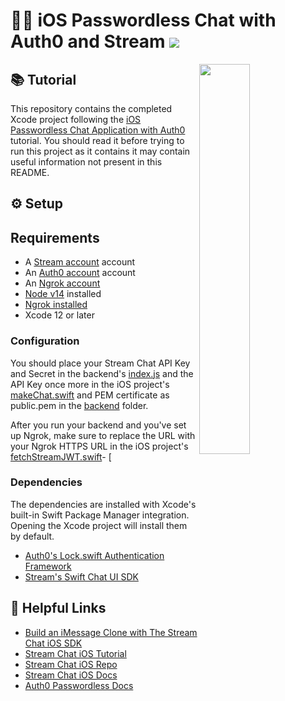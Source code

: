 # 🔐💬 iOS Passwordless Chat with Auth0 and Stream  [![](https://img.shields.io/twitter/url?url=https%3A%2F%2Fgithub.com%2FGetStream%2Fpasswordless-chat-app-ios)](https://twitter.com/intent/tweet?text=Want%20to%20build%20a%20passwordless%20chat%20app%20for%20iOS%3F%20Learn%20how%3A&url=https%3A%2F%2Fgithub.com%2FGetStream%2Fpasswordless-chat-app-ios)

<img align="right" src="https://i.imgur.com/KlgppiG.png" width="40%" />

## 📚 Tutorial

This repository contains the completed Xcode project following the [iOS Passwordless Chat Application with Auth0](https://getstream.io/blog/passwordless-chat-app-ios/) tutorial. You should read it before trying to run this project as it contains it may contain useful information not present in this README.

## ⚙️ Setup

## Requirements
- A [Stream account](https://getstream.io/accounts/signup/) account
- An [Auth0 account](https://auth0.com/signup) account
- An [Ngrok account](https://dashboard.ngrok.com/signup)
- [Node v14](https://nodejs.org/) installed
- [Ngrok installed](https://ngrok.com/download)
- Xcode 12 or later

### Configuration

You should place your Stream Chat API Key and Secret in the backend's [index.js](backend/index.js#L10) and the API Key once more in the iOS project's [makeChat.swift](ios/NoPwdChat/ViewController.swift#L16) and PEM certificate as public.pem in the [backend](backend) folder.

After you run your backend and you've set up Ngrok, make sure to replace the URL with your Ngrok HTTPS URL in the iOS project's [fetchStreamJWT.swift](ios/NoPwdChat/Functions/fetchStreamJWT.swift#L4)- [

### Dependencies

The dependencies are installed with Xcode's built-in Swift Package Manager integration. Opening the Xcode project will install them by default.

- [Auth0's Lock.swift Authentication Framework](https://github.com/auth0/Lock.swift)
- [Stream's Swift Chat UI SDK](https://github.com/getstream/stream-chat-swift)

## 🔗 Helpful Links

- [Build an iMessage Clone with The Stream Chat iOS SDK](https://getstream.io/blog/build-imessage-clone/)
- [Stream Chat iOS Tutorial](https://getstream.io/tutorials/ios-chat/)
- [Stream Chat iOS Repo](https://github.com/GetStream/stream-chat-swift)
- [Stream Chat iOS Docs](https://getstream.io/chat/docs/ios-swift/)
- [Auth0 Passwordless Docs](https://auth0.com/docs/libraries/lock-swift/lock-swift-passwordless)
